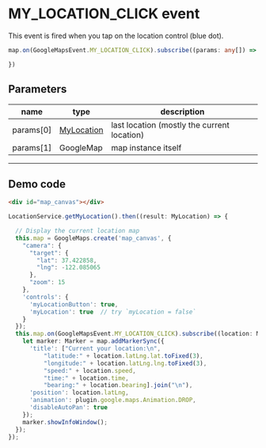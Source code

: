 # MY_LOCATION_CLICK event

This event is fired when you tap on the location control (blue dot).

```typescript
map.on(GoogleMapsEvent.MY_LOCATION_CLICK).subscribe((params: any[]) => {

})
```

## Parameters

name           | type                                    | description
---------------|-----------------------------------------|---------------------------------------
params[0]      | [MyLocation](../mylocation/README.md)   | last location (mostly the current location)
params[1]      | GoogleMap                               | map instance itself


----------------------------------------------------------------------------------------------------------

## Demo code

```html
<div id="map_canvas"></div>
```

```typescript
LocationService.getMyLocation().then((result: MyLocation) => {

  // Display the current location map
  this.map = GoogleMaps.create('map_canvas', {
    "camera": {
      "target": {
        "lat": 37.422858,
        "lng": -122.085065
      },
      "zoom": 15
    },
    'controls': {
      'myLocationButton': true,
      'myLocation': true  // try `myLocation = false`
    }
  });
  this.map.on(GoogleMapsEvent.MY_LOCATION_CLICK).subscribe((location: MyLocation) => {
    let marker: Marker = map.addMarkerSync({
      'title': ["Current your location:\n",
          "latitude:" + location.latLng.lat.toFixed(3),
          "longitude:" + location.latLng.lng.toFixed(3),
          "speed:" + location.speed,
          "time:" + location.time,
          "bearing:" + location.bearing].join("\n"),
      'position': location.latLng,
      'animation': plugin.google.maps.Animation.DROP,
      'disableAutoPan': true
    });
    marker.showInfoWindow();
  });
});
```
